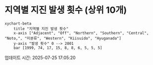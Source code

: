 # 지역별 지진 발생 횟수 (상위 10개)

```mermaid
xychart-beta
    title "지역별 지진 발생 횟수"
    x-axis ["Adjacent", "Off", "Northern", "Southern", "Central", "Noto,", "미분류", "Western", "Kiisuido", "Hyuganada"]
    y-axis "발생 횟수" 0 --> 2001
    bar [1999, 74, 17, 15, 8, 8, 6, 5, 5, 5]
```

업데이트 시간: 2025-07-25 17:05:20

